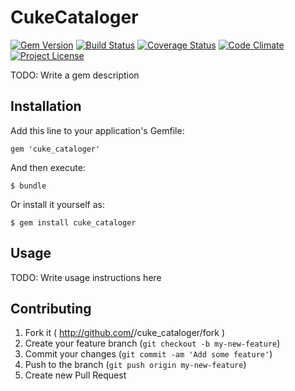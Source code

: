 # CukeCataloger


[![Gem Version](https://badge.fury.io/rb/cuke_cataloger.svg)](http://badge.fury.io/rb/cuke_cataloger)
[![Build Status](https://travis-ci.org/enkessler/cuke_cataloger.svg?branch=master)](https://travis-ci.org/enkessler/cuke_cataloger)
[![Coverage Status](https://coveralls.io/repos/enkessler/cuke_cataloger/badge.svg?branch=master&service=github)](https://coveralls.io/github/enkessler/cuke_cataloger?branch=master)
[![Code Climate](https://codeclimate.com/github/enkessler/cuke_cataloger/badges/gpa.svg)](https://codeclimate.com/github/enkessler/cuke_cataloger)
[![Project License](https://img.shields.io/badge/license-MIT-blue.svg)](https://github.com/enkessler/cuke_cataloger/blob/master/LICENSE.txt)

TODO: Write a gem description

## Installation

Add this line to your application's Gemfile:

    gem 'cuke_cataloger'

And then execute:

    $ bundle

Or install it yourself as:

    $ gem install cuke_cataloger

## Usage

TODO: Write usage instructions here

## Contributing

1. Fork it ( http://github.com/<my-github-username>/cuke_cataloger/fork )
2. Create your feature branch (`git checkout -b my-new-feature`)
3. Commit your changes (`git commit -am 'Add some feature'`)
4. Push to the branch (`git push origin my-new-feature`)
5. Create new Pull Request
